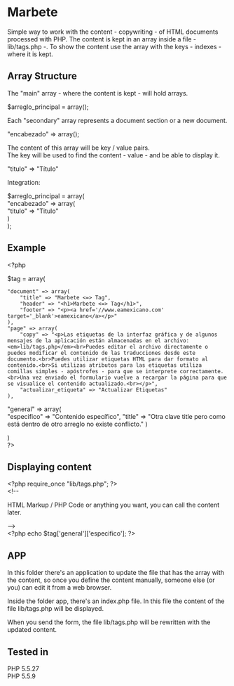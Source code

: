 Marbete
========

Simple way to work with the content - copywriting - of HTML documents processed with PHP.
The content is kept in an array inside a file - lib/tags.php -.
To show the content use the array with the keys - indexes - where it is kept. 

Array Structure
---------------

The "main" array - where the content is kept - will hold arrays.
   
$arreglo_principal = array();   
   
Each "secondary" array represents a document section or a new document.   

"encabezado" => array(); 

The content of this array will be key / value pairs.   
The key will be used to find the content - value - and be able to display it.   

"titulo" => "Título"


Integration:

$arreglo_principal = array(   
  "encabezado" => array(   
      "titulo" => "Titulo"   
  )    
);   



Example
-------   

&lt;?php   
   
$tag = array(   
   
	"document" => array(   
		"title" => "Marbete <=> Tag",   
		"header" => "<h1>Marbete <=> Tag</h1>",   
		"footer" => "<p><a href='//www.eamexicano.com' target='_blank'>eamexicano</a></p>"   
	),   
	"page" => array(   
		"copy" => "<p>Las etiquetas de la interfaz gráfica y de algunos mensajes de la aplicación están almacenadas en el archivo: <em>lib/tags.php</em><br>Puedes editar el archivo directamente o puedes modificar el contenido de las traducciones desde este documento.<br>Puedes utilizar etiquetas HTML para dar formato al contenido.<br>Si utilizas atributos para las etiquetas utiliza comillas simples - apóstrofes - para que se interprete correctamente.<br>Una vez enviado el formulario vuelve a recargar la página para que se visualice el contenido actualizado.<br></p>",   
		"actualizar_etiqueta" => "Actualizar Etiquetas"   
	),
  
  "general" => array(   
    "especifico" => "Contenido específico", 
    "title" => "Otra clave title pero como está dentro de otro arreglo no existe conflicto."
  )   
     
)   
?&gt;   
   
Displaying content
----------------------------

&lt;?php require_once "lib/tags.php"; ?&gt;   
&lt;!--   
   
   HTML Markup / PHP Code or anything you want, you can call the content later.
   
--&gt;   
&lt;?php echo $tag['general']['especifico']; ?&gt;   
   
APP
----

In this folder there's an application to update the file that has the array with the content, so once you define the content manually, someone else (or you) can edit it from a web browser.   
   
Inside the folder app, there's an index.php file. In this file the content of the file lib/tags.php will be displayed. 
   
When you send the form, the file lib/tags.php will be rewritten with the updated content.   
   
Tested in   
----------
  PHP 5.5.27   
  PHP 5.5.9   